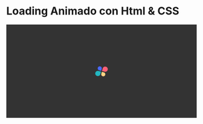 # Loading Animado con Html & CSS

![](https://github.com/DonutEasy/loading-animado/blob/main/media/captura.png)